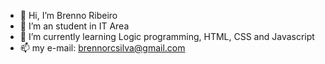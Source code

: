 - 👋 Hi, I’m Brenno Ribeiro
- 👀 I’m an student in IT Area
- 🌱 I’m currently learning Logic programming, HTML, CSS and Javascript
- 📫 my e-mail: brennorcsilva@gmail.com 

